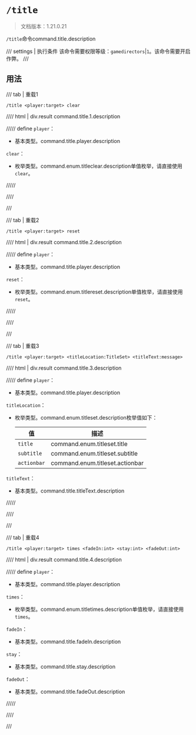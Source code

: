 # `/title`

> 文档版本：1.21.0.21

`/title`命令command.title.description

/// settings | 执行条件
该命令需要权限等级：`gamedirectors`|`1`。该命令需要开启作弊。
///

## 用法

/// tab | 重载1
```mcfunction
/title <player:target> clear
```

//// html | div.result
command.title.1.description

///// define
`player`：<!-- md:samp target -->

- 基本类型。command.title.player.description

`clear`：<!-- md:samp TitleClear -->

- 枚举类型。command.enum.titleclear.description单值枚举，请直接使用`clear`。


/////

////

///

/// tab | 重载2
```mcfunction
/title <player:target> reset
```

//// html | div.result
command.title.2.description

///// define
`player`：<!-- md:samp target -->

- 基本类型。command.title.player.description

`reset`：<!-- md:samp TitleReset -->

- 枚举类型。command.enum.titlereset.description单值枚举，请直接使用`reset`。


/////

////

///

/// tab | 重载3
```mcfunction
/title <player:target> <titleLocation:TitleSet> <titleText:message>
```

//// html | div.result
command.title.3.description

///// define
`player`：<!-- md:samp target -->

- 基本类型。command.title.player.description

`titleLocation`：<!-- md:samp TitleSet -->

- 枚举类型。command.enum.titleset.description枚举值如下：

  |值|描述|
  |---|---|
  |`title`|command.enum.titleset.title|
  |`subtitle`|command.enum.titleset.subtitle|
  |`actionbar`|command.enum.titleset.actionbar|


`titleText`：<!-- md:samp message -->

- 基本类型。command.title.titleText.description


/////

////

///

/// tab | 重载4
```mcfunction
/title <player:target> times <fadeIn:int> <stay:int> <fadeOut:int>
```

//// html | div.result
command.title.4.description

///// define
`player`：<!-- md:samp target -->

- 基本类型。command.title.player.description

`times`：<!-- md:samp TitleTimes -->

- 枚举类型。command.enum.titletimes.description单值枚举，请直接使用`times`。

`fadeIn`：<!-- md:samp int -->

- 基本类型。command.title.fadeIn.description

`stay`：<!-- md:samp int -->

- 基本类型。command.title.stay.description

`fadeOut`：<!-- md:samp int -->

- 基本类型。command.title.fadeOut.description


/////

////

///
